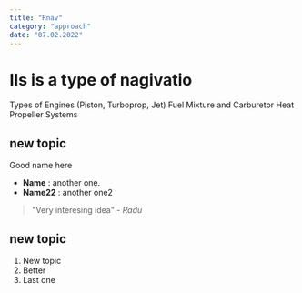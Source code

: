 ```yaml
---
title: "Rnav"
category: "approach"
date: "07.02.2022"
---
```


# Ils is a type of nagivatio

Types of Engines (Piston, Turboprop, Jet)
Fuel Mixture and Carburetor Heat
Propeller Systems

## new topic
Good name here

- **Name** : another one.
- **Name22** : another one2

> "Very interesing idea" - _Radu_


## new topic
1. New topic
2. Better
3. Last one

